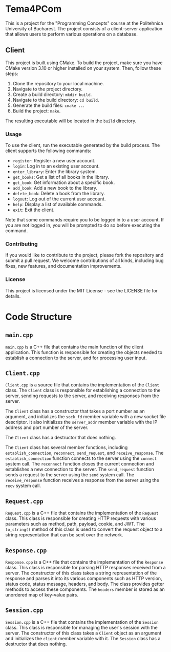 # Tema4PCom

This is a project for the "Programming Concepts" course at the Politehnica University of Bucharest. The project consists of a client-server application that allows users to perform various operations on a database.

## Client

This project is built using CMake. To build the project, make sure you have CMake version 3.10 or higher installed on your system. Then, follow these steps:

1. Clone the repository to your local machine.
2. Navigate to the project directory.
3. Create a build directory: `mkdir build`.
4. Navigate to the build directory: `cd build`.
5. Generate the build files: `cmake ..`.
6. Build the project: `make`.

The resulting executable will be located in the `build` directory.

### Usage

To use the client, run the executable generated by the build process. The client supports the following commands:

- `register`: Register a new user account.
- `login`: Log in to an existing user account.
- `enter_library`: Enter the library system.
- `get_books`: Get a list of all books in the library.
- `get_book`: Get information about a specific book.
- `add_book`: Add a new book to the library.
- `delete_book`: Delete a book from the library.
- `logout`: Log out of the current user account.
- `help`: Display a list of available commands.
- `exit`: Exit the client.

Note that some commands require you to be logged in to a user account. If you are not logged in, you will be prompted to do so before executing the command.

### Contributing

If you would like to contribute to the project, please fork the repository and submit a pull request. We welcome contributions of all kinds, including bug fixes, new features, and documentation improvements.

### License

This project is licensed under the MIT License - see the LICENSE file for details.

# Code Structure

## `main.cpp`

`main.cpp` is a C++ file that contains the main function of the client application. This function is responsible for creating the objects needed to establish a connection to the server, and for processing user input.

## `Client.cpp`

`Client.cpp` is a source file that contains the implementation of the `Client` class. The `Client` class is responsible for establishing a connection to the server, sending requests to the server, and receiving responses from the server.

The `Client` class has a constructor that takes a port number as an argument, and initializes the `sock_fd` member variable with a new socket file descriptor. It also initializes the `server_addr` member variable with the IP address and port number of the server.

The `Client` class has a destructor that does nothing.

The `Client` class has several member functions, including `establish_connection`, `reconnect`, `send_request`, and `receive_response`. The `establish_connection` function connects to the server using the `connect` system call. The `reconnect` function closes the current connection and establishes a new connection to the server. The `send_request` function sends a request to the server using the `send` system call. The `receive_response` function receives a response from the server using the `recv` system call.

## `Request.cpp`

`Request.cpp` is a C++ file that contains the implementation of the `Request` class. This class is responsible for creating HTTP requests with various parameters such as method, path, payload, cookie, and JWT. The `to_string()` method of this class is used to convert the request object to a string representation that can be sent over the network.

## `Response.cpp`

`Response.cpp` is a C++ file that contains the implementation of the `Response` class. This class is responsible for parsing HTTP responses received from a server. The constructor of this class takes a string representation of the response and parses it into its various components such as HTTP version, status code, status message, headers, and body. The class provides getter methods to access these components. The `headers` member is stored as an unordered map of key-value pairs.

## `Session.cpp`

`Session.cpp` is a C++ file that contains the implementation of the `Session` class. This class is responsible for managing the user's session with the server. The constructor of this class takes a `Client` object as an argument and initializes the `client` member variable with it. The `Session` class has a destructor that does nothing.